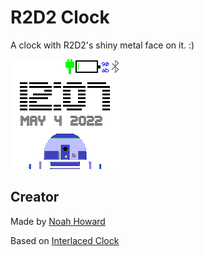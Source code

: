 # R2D2 Clock

A clock with R2D2's shiny metal face on it. :)

![](screenshot.png)

## Creator

Made by [Noah Howard](https://github.com/nh-99)

Based on [Interlaced Clock](https://github.com/espruino/BangleApps/tree/master/apps/intclock)